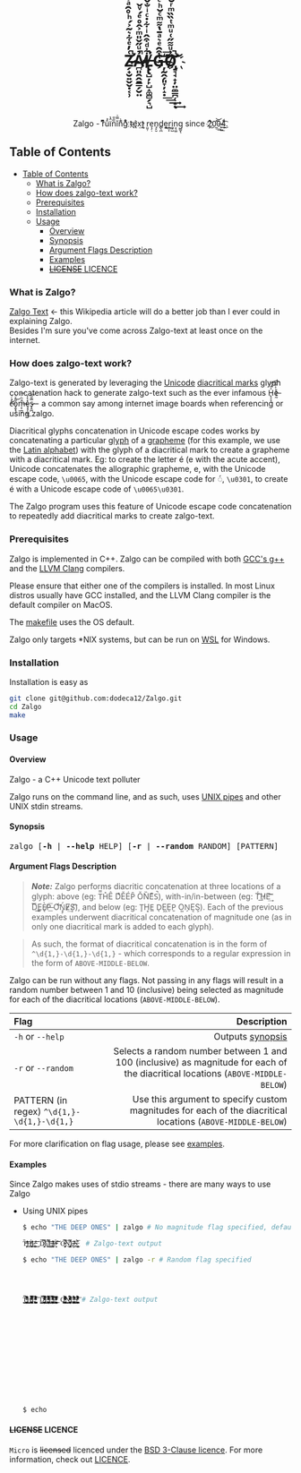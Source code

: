 <p align="center">
<h1 align="center">Z̷̶̶̛̗̟̮͍̬̬̣͔̹͑̓ͤ͋͛͂͐́ͪ̊̑ͣ̇̽ͨ͂ͯͫ̓̀ͧ̔ͯ̂ͬ̐͊ͮ̀̇̆̆͛́̑̊̍̽̅̊ͨͦ̀̃́ͪ͊͋͒ͮ̐ͪͩ̆̇̽̓̓̋ͪͬ̉͆ͫ͗̅̿͗ͤ̐͐͐̾ͯ͐ͪ̈ͫ͆̆̍ͨ̾̆̎̓̌̔̑͂̀ͪ͂̓͊͌̇̚̚̚͢͢͢͢͝͝ͅẢ̷̷̴̸̪͈̯̭̱̳̗̮̤ͧ̋̌̎ͫ͐̂̊ͤ́ͮ̌̿͌͑̔͌ͧ͋͑̓̓̅̉̈̄̎ͧ̋̎͌̓̓ͭ͌̃̈́ͪͥ̅͊̓́̂̍ͧ̅̂́̂ͣͬͩͦ̀̎ͫ̋ͪ͊̓̇ͤ͒̿̅̔̂ͯ͋̋͂̅ͧ̄ͫͪ͐͋̈̐͑̅ͭͦ̆ͤ̈͛̅ͭ͑ͨ̅̓ͭͤ́̚̚͢͢͢͞͞ͅL̸̸̶̸̢̢̺̦̙̺̝͚̻̗͉̺͋ͩ͒̂ͥ͋̇ͨͥ̐̌͐̍̋ͧ̐̉̐̄ͧ͌ͨ̈́̍ͧ̿ͪͪͨ͊̎̆͗͗̓ͮ̓ͭ̉̓̄̐ͪ̄ͥ̔̇͊ͩ͂̑͒̄͐͒ͩ̔̽͋͋̉̋̏ͭ̑̂͐͆̆ͪ̍̓̔̿̍͑̈́̃̔̏͑ͤ̄͋͐̉͌̑̄ͨͩ̒̓ͣͤͩ̆ͤ̚̚͘͢͠͠G̶͒̑ͤ͛ͣ̄̔͌ͫͨ̆ͪͨͭ̄͌ͦ͋͂̾̑͒ͧ̃̊̓ͨͪ̈́ͫͦ̋̾̂͐̽́̆̅͋̾͗͒ͥ̄̈̆ͨ̔̃ͦͧ̔̀͒ͯͩ͆ͥ̐ͩ̀ͣͧ͛͒̂̌͂̀ͪ̊ͣ͆̍ͧ͑̆́ͬ̒͂̔͒ͪͨ̆̽ͨͫͨ̒̓͐͊̈̽ͨͦ͆͜҉̦̰̭̗͈̞̦̝̣͘͘͟͟͢͝͞ͅO̸͗ͧ͌̋͑ͧͫͭ̏̏ͫͬ̆̿ͩͤ͊̋͐ͨͪ̿ͩ̈́͊ͤ̃̈́ͣ̇̏̃̽̿̉̃ͯ́̀͌ͫ̉́ͣ͊ͯ̇ͪͥ̎̾̏͊̓̒̅ͥͮͦ̾̌͒̓̒ͬ̎͐͌̎ͪͬ̉̈́̏̊ͨͩ̍ͩͧ̏͒̄̑̊ͧ̄̎ͥ̋͗͊̿̎͋̓́̚̚̚̚͟͝͡҉̡̛͉̘̟̦̤̼̳̪̜̝͢͝</h1>
<br/>
<br/>
<br/>
<p align="center">
    Zalgo - rͬ͆ͫû͗́ï̑̔n̏̑̎ĭ̿͗ǹ̉͌g͋̉ͦ t̴҉̨ę̛́x̨̕͢t r̤͈̹e͎̗̣n̘̙̮d̻̖̪e͓͉͍r̼̻̙i͚̠̺n͕̖͚g̳̬̖ since 2̛ͤ͜҉̦0̰̽͟͢͝0̶̨͔̏͟4͉ͩ͜͟͡.
</p>
</p>

## Table of Contents

- [Table of Contents](#table-of-contents)
  - [What is Zalgo?](#what-is-zalgo)
  - [How does zalgo-text work?](#how-does-zalgo-text-work)
  - [Prerequisites](#prerequisites)
  - [Installation](#installation)
  - [Usage](#usage)
    - [Overview](#overview)
    - [Synopsis](#synopsis)
    - [Argument Flags Description](#argument-flags-description)
    - [Examples](#examples)
    - [~~LICENSE~~ LICENCE](#license-licence)

### What is Zalgo?

[Zalgo Text](https://en.wikipedia.org/wiki/Zalgo_text) ← this Wikipedia article will do a better job than I ever could in explaining Zalgo.  
Besides I'm sure you've come across Zalgo-text at least once on the internet.  

### How does zalgo-text work?

Zalgo-text is generated by leveraging the [Unicode](https://en.wikipedia.org/wiki/Unicode) [diacritical marks](https://en.wikipedia.org/wiki/Diacritic) glyph concatenation hack to generate zalgo-text such as the ever infamous H̢͕̞̠͐̎ͨ͠͡e̶ͪ͐̌͏̢͔̘̰ c̛̓ͨ̇͏̶̗̤ͅo̡̬̘̗̎̑ͮ̀͜ṃ̶̨̪͎̐ͪͧ͞ȩ̧̹͖̹̽͛̾͟s̶̷̟̭̪̿̆͂͞  - a common say among internet image boards when referencing or using zalgo.

Diacritical glyphs concatenation in Unicode escape codes works by concatenating a particular [glyph](https://en.wikipedia.org/wiki/Glyph) of a [grapheme](https://en.wikipedia.org/wiki/Grapheme) (for this example, we use the [Latin alphabet](https://en.wikipedia.org/wiki/Latin_alphabet)) with the glyph of a diacritical mark to create a grapheme with a diacritical mark. Eg: to create the letter é (e with the acute accent), Unicode concatenates the allographic grapheme, e, with  the Unicode escape code, `\u0065`, with the Unicode escape code for ◌́, `\u0301`, to create é with a Unicode escape code of `\u0065\u0301`.  

The Zalgo program uses this feature of Unicode escape code concatenation to repeatedly add diacritical marks to create zalgo-text.

### Prerequisites

Zalgo is implemented in C++. Zalgo can be compiled with both [GCC's g++](https://gcc.gnu.org/) and the [LLVM Clang](https://clang.llvm.org/) compilers.  

Please ensure that either one of the compilers is installed. In most Linux distros usually have GCC installed, and the LLVM Clang compiler is the default compiler on MacOS.  

The [makefile](https://github.com/dodeca12/Zalgo/blob/master/makefile) uses the OS default.

Zalgo only targets *NIX systems, but can be run on [WSL](https://docs.microsoft.com/en-us/windows/wsl/about) for Windows.

### Installation

Installation is easy as

```sh
git clone git@github.com:dodeca12/Zalgo.git
cd Zalgo
make
```

### Usage

#### Overview

Zalgo - a C++ Unicode text polluter  

Zalgo runs on the command line, and as such, uses [UNIX pipes](https://en.wikipedia.org/wiki/Pipeline_(Unix)) and other UNIX stdin streams.  

#### Synopsis

<pre>
zalgo [<b>-h</b> | <b>--help</b> HELP] [<b>-r</b> | <b>--random</b> RANDOM] [PATTERN]
</pre>

#### Argument Flags Description

> ***Note:*** Zalgo performs diacritic concatenation at three locations of a glyph: above (eg: T̿H̽Ê DͣĚÉP̑ ǑN̏EͣS̚), with-in/in-between (eg: T́͘͡H̷̛͟E͢͝͡ D̨̨͞Ȩ͟͏È̸̢P̶͟͞ Ơ͝͝Ń̡̡E̸̷͢S͏̸͡), and below (eg: T̙H͓E̲ DͅE͖ḘP̱ O͍N̗E͔S͕). Each of the previous examples underwent diacritical concatenation of magnitude one (as in only one diacritical mark is added to each glyph).  

> As such, the format of diacritical concatenation is in the form of `^\d{1,}-\d{1,}-\d{1,}` - which corresponds to a regular expression in the form of `ABOVE-MIDDLE-BELOW`.  

Zalgo can be run without any flags. Not passing in any flags will result in a random number between 1 and 10 (inclusive) being selected as magnitude for each of the diacritical locations (`ABOVE-MIDDLE-BELOW`).  

|Flag  |Description  |
|:---------|---------:|
| `-h` or `--help` | Outputs [synopsis](#Synopsis) |
| `-r` or `--random` | Selects a random number between 1 and 100 (inclusive) as magnitude for each of the diacritical locations (`ABOVE-MIDDLE-BELOW`) |
| PATTERN (in regex) `^\d{1,}-\d{1,}-\d{1,}` | Use this argument to specify custom magnitudes for each of the diacritical locations (`ABOVE-MIDDLE-BELOW`) |

For more clarification on flag usage, please see [examples](#Examples).

#### Examples

Since Zalgo makes uses of stdio streams - there are many ways to use Zalgo

- Using UNIX pipes
  ```bash
  $ echo "THE DEEP ONES" | zalgo # No magnitude flag specified, defaulting to random magnitudes for each diacritcal location (1 to 10, inclusive)

  T̶̛̛̛̥̦̜̏ͫ͢͜͢͝Hͫͨ͘͟͏̛̛̭͚̫́͘͜Ę̶̶̥̟̤ͥ̊̕͜͜͝͞ D̏̓͝͏͏̸͏̙͖̥́͘͡Ę̸̟̲̲̿̆̀́̀̕͜͝E̸̶̴̢̛̯̟̳̽̔͘͢͟P̴̷̶̹̻͔͐ͮ́͘͠͝͠ O̶̴̧̧̧̙͕̫̾̚͘͡͠N̡̿͐̕͞͏̢̢͖̭͎̕͜Ę̶̴̶̷̛͂͂͟͏̦͎͕S̶̡̢̡̢̬̖̤̾̑́͜͞  # Zalgo-text output

  $ echo "THE DEEP ONES" | zalgo -r # Random flag specified



  
  T̛̞̜̺̹̬̘̞̥͉̣̮͕̖̼̜̱̲̰̦͕̤̥̺̥͙̠͎͙̟͎͖̦̭̰̼̰̮̝̲̠͙͉͕͙̭̖̮͙̰̱͎̱͉̠̳̰̭̫̮̹̞̪̼̬͎̝͔̘̥̟̥̟͙̝̜̝̝̪̙̭͓͇̬͖̥͕̈̈̐̑͆͛̏̔ͤ̀̂̈͒̓ͫ͛ͤ̍̒̚͘ͅͅH̡͇̮̮̠̝͎͖̭̰̖͎̹̩̟͎̦͙̯̫̲̪͇̜̰̘̺̳̱̘̳̙̳̣̱͉̝̪̼̪̺̰̝̠͍̪͎̘̘̥̮̺̭͙̱͕̣͙̤̰̣͍̹̲͍͕̩͇̠͉̗̻̗͚̻͓̙̮̞̱͖̳͖͔̘̹̻͍ͤ͂̿̃̅̓̋͋̊̽̿ͥͤͫͥͫ̃̇͋́̕ͅẺ̟̗͓͕͇̯̩̰̘̮̥̯͈̫̭͙͉͕̪͇̫̞͇̺̺̪͚̦̼̤̰͕̫̫̹̻̼͔̰͖͖͙̮̥̞̫͎̗̰̲̬̮̗̖̗̬͉̪̗͍̺̱̼͉͔̗̟̩͇̖̺̺̯͉̺̰̹͖͎̣̪͔͍̟̑ͪ̓̔ͬ͒ͥͦ̈́̈́̋ͫ͒̒ͦͭͣ̑̚̕͠ͅͅͅͅ D̦͕͕͖͔̤͉̮̭͍͉͇̻̭̟̘͔̟̥̱̰̟̻͎̱̬̟̩̟̬̫̘̦̗̦͓̯̰̭̗̟̗̱̹̠̳̥̬̺̳͕͍̠̰̙̬̟͔͔̹̠͖̼̤̖̱̱̰͖̪͉͓̘͚̟̜̞͍͓̬͕̜̥͗̊̈̌̿̋̉ͣ͋ͨͦ̆ͬ̈́ͭ̅̊̊͑̚͟͠ͅͅͅͅͅE̙͚̫̳͍̲̮͖͎̰̰̘̟͈͕̜͕̞̥͓͉̱̥̥̦̟̩̞̩̥̗̦̭̭͔͚͓̳̳̝̘̺̜̹̦̠̯̮̥̦̟͉̪̤̗̱̲̱̯̼̳̩͙̣͇͍͈̪̫̦̥̠̬͍͚̹̗̟͔̜̬̭̮̭̥͚ͬ̎͒̋̏ͭͤ̋ͩ̾̈́̎̒̓ͪ̇̿ͪͤͩ́͝ͅͅE̱̤̳̻̖̜͉͔̯͚̥̹̰̬̙̩̤̞̖͔̖̬͓̼͇̭̜̠̻͇̙͎͉̮̯̖̟̱̹̼͕̘̫͚̞̬͖͚̗͙̪͕̹̗̦̰̘͈̞͉̺̻̫̫̘̺̟̘̜͉͇̣̻͔͈̹̥̯̳̦̬͕̒̃̾ͦ͐̃ͭ̿͋̾̊̉̉̈́ͬͬͣ̐ͯͣ̕͠ͅͅͅͅͅͅP̷̪̰̙̬͙̻̯̜̪̮̼͔̦͇̮̘͖̳̗̲̗̫̤͖͕̣͕͚̥͓̯̬̜̲͉̘̣̖͚̜̤̮͚̱͙̬̫̻͙̬̞͉͉̭̼̻̟̲̬̤̞͓̺̥̞̞̜̝̟͕̤̭̩̟͙̗̫̦̼̙̰͎͓̤̖̦̼̖͆͑͗̄̎͐ͫͨ͐͊ͣ͗ͣ͆̅̃ͪ͊ͣͨ͢ Ǫ̶̮̰͎̥̱͎̫̞͎͚̟͔̪͓͇͚͔̱̰̺̩͇͍̩̖͉̤̳̜̤̲̲̲̝̹̗͉͙̠̫͇̟̠͓̗͇͍̗̘̦̪͉͔̮͍̻̼̝̲̯͔̠̭̮̥̞̟̥̱̮͈̱̯̤̙͙̥̝̠̬͇̙͎̦̱̀ͫ͗̈ͮ̀ͯ̍ͬͫ͆̆͛ͨ͑̏͛̂ͣ̚ͅͅͅN̛̫̙̜̲̹̟̫͔̰̺̘̩̳̱̣͈̬̜͙̬̟̭̱͉̜̫͎̘̯͉͚͎͓̙̪̭̘̰̘̫̜̜̼̼̺̼̟͍͉̝̣͈̪̰̰̤͔̩̦̩̘̥͖̝̗͕̟̲͙̲̮̗̖̙̮̼̦̗̠̠̖͙̲̰̮͉̝ͨ͋̇ͦͦͯ̈́ͤͤ͋̃̅ͨ͐̍̈́̀ͬͦͣ͝ͅẸ̡͕͙͙̠̤̞͉̞̰̺̭͔̰̲͇̩̱̮̩͎̙̮̲̳͍̞̯̳͓̠̫͈͙̦͈͚̤̱̝͇̜̲̳̬̘̘̰̬̰͍̣̫̗̪͖̺̦̞͚͖̫̩̮̜̬̟̘̺̟̩̹͇̼͚̹̱̯͉̣̗͈̝͔͔͓̯̽̊͌́̑̓ͬ̃ͩ̓͑̃̈́ͣͩ̐̊̄̾̂͜ͅS̛̞̺̳͉̮̫̹͕̰̬̩̪̫͔̻̭̣͕̲̱̗͔̫̲̰͎̙̩̲̗͇͖͇̥̪̘̼̖̫͓̝̰̟̣͖̺͚͎̝̯̻̣̻͚̯͖͍̲̠̜̫͇̖͕̣̝͙̮̞̙̥̦̬̯̥̙͔̖͕̣̥̩͍̦̤ͥ̔͊ͬ̾͌̂̔ͯ͋ͯ͗ͥ̄͂ͨͫ̉̈́̚͞ͅͅͅ # Zalgo-text output













  $ echo 
  ```

#### ~~LICENSE~~ LICENCE

`Micro` is ~~licensed~~ licenced under the [BSD 3-Clause licence](https://opensource.org/licenses/BSD-3-Clause). For more information, check out [LICENCE](LICENSE).